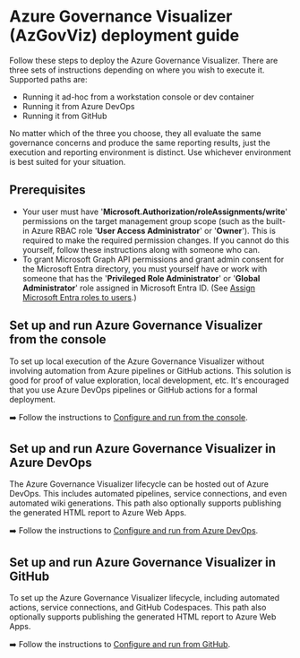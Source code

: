 # Azure Governance Visualizer (AzGovViz) deployment guide

Follow these steps to deploy the Azure Governance Visualizer. There are three sets of instructions depending on where you wish to execute it. Supported paths are:

- Running it ad-hoc from a workstation console or dev container
- Running it from Azure DevOps
- Running it from GitHub

No matter which of the three you choose, they all evaluate the same governance concerns and produce the same reporting results, just the execution and reporting environment is distinct. Use whichever environment is best suited for your situation.

## Prerequisites

- Your user must have '**Microsoft.Authorization/roleAssignments/write**' permissions on the target management group scope (such as the built-in Azure RBAC role '**User Access Administrator**' or '**Owner**'). This is required to make the required permission changes. If you cannot do this yourself, follow these instructions along with someone who can.
- To grant Microsoft Graph API permissions and grant admin consent for the Microsoft Entra directory, you must yourself have or work with someone that has the '**Privileged Role Administrator**' or '**Global Administrator**' role assigned in Microsoft Entra ID. (See [Assign Microsoft Entra roles to users](https://learn.microsoft.com/en-us/entra/identity/role-based-access-control/manage-roles-portal).)

## Set up and run Azure Governance Visualizer from the console

To set up local execution of the Azure Governance Visualizer without involving automation from Azure pipelines or GitHub actions. This solution is good for proof of value exploration, local development, etc. It's encouraged that you use Azure DevOps pipelines or GitHub actions for a formal deployment.

:arrow_right: Follow the instructions to [Configure and run from the console](./run-from/console.md).

## Set up and run Azure Governance Visualizer in Azure DevOps

The Azure Governance Visualizer lifecycle can be hosted out of Azure DevOps. This includes automated pipelines, service connections, and even automated wiki generations. This path also optionally  supports publishing the generated HTML report to Azure Web Apps.

:arrow_right: Follow the instructions to [Configure and run from Azure DevOps](./run-from/azure-devops.md).

## Set up and run Azure Governance Visualizer in GitHub

To set up the Azure Governance Visualizer lifecycle, including automated actions, service connections, and GitHub Codespaces.  This path also optionally supports publishing the generated HTML report to Azure Web Apps.

:arrow_right: Follow the instructions to [Configure and run from GitHub](./run-from/github.md).
